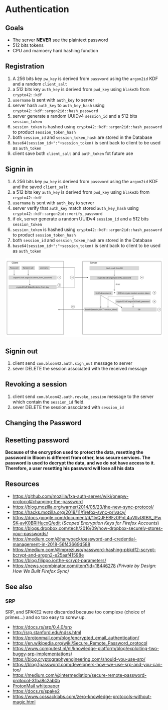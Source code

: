 # Authentication

## Goals

* The server **NEVER** see the plaintext password
* 512 bits tokens
* CPU and mamoery hard hashing function

## Registration

1. A 256 bits key `pw_key` is derived from `password` using the `argon2id` KDF and a random `client_salt`
2. a 512 bits key `auth_key` is derived from `pwd_key` using `blake2b` from `crypto42::kdf`
3. `username` is sent with `auth_key` to server
4. server hash `auth_key` to `auth_key_hash` using `crypto42::kdf::argon2id::hash_password`
5. server generate a random UUIDv4 `session_id` and a 512 bits `session_token`
6. `session_token` is hashed using `crypto42::kdf::argon2id::hash_password` to product `session_token_hash`
7. both `session_id` and `session_token_hash` are stored in the Database
8. `base64(session_id+":"+session_token)` is sent back to client to be used as `auth_token`
9. client save both `client_salt` and `auth_token` fot future use

## Signin in

1. A 256 bits key `pw_key` is derived from `password` using the `argon2id` KDF and the saved `client_salt`
2. a 512 bits key `auth_key` is derived from `pwd_key` using `blake2b` from `crypto42::kdf`
3. `username` is sent with `auth_key` to server
4. server verify that `auth_key` match stored `auth_key_hash` using `crypto42::kdf::argon2id::verify_password`
5. if ok, server generate a random UUIDv4 `session_id` and a 512 bits `session_token`
6. `session_token` is hashed using `crypto42::kdf::argon2id::hash_password` to product `session_token_hash`
7. both `session_id` and `session_token_hash` are stored in the Database
8. `base64(session_id+":"+session_token)` is sent back to client to be used as `auth_token`

![architecture](../assets/bloom_auth_sign_in.jpg)


## Signin out

1. client send `com.bloom42.auth.sign_out` message to server
2. sever DELETE the session associated with the received message

## Revoking a session

1. client send `com.bloom42.auth.revoke_session` message to the server which contain the `session_id` field.
2. sever DELETE the session associated with `session_id`


## Changing the Password

## Resetting password

**Because of the encryption used to protect the data, resetting the password in Bloom is different
from other, less secure services. The password is used to decrypt the data, and we do not have access to it.
Therefore, a user resetting his password will lose all his data**

## Resources

* https://github.com/mozilla/fxa-auth-server/wiki/onepw-protocol#changing-the-password
* https://blog.mozilla.org/warner/2014/05/23/the-new-sync-protocol/
* https://hacks.mozilla.org/2018/11/firefox-sync-privacy/
* https://docs.google.com/document/d/1IvQJFEBFz0PnL4uVlIvt8fBS_IPwSK-avK0BRIHucxQ/edit (*Scoped Encryption Keys for Firefox Accounts*)
* https://blogs.dropbox.com/tech/2016/09/how-dropbox-securely-stores-your-passwords/
* https://medium.com/@harwoeck/password-and-credential-management-in-2018-56f43669d588
* https://medium.com/@mpreziuso/password-hashing-pbkdf2-scrypt-bcrypt-and-argon2-e25aaf41598e
* https://blog.filippo.io/the-scrypt-parameters/
* https://news.ycombinator.com/item?id=18446278 *(Private by Design: How We Built Firefox Sync)*


## See also

### SRP

SRP, and SPAKE2 were discarded because too complexe (choice of primes...) and so too easy to screw up.

* https://docs.rs/srp/0.4.0/srp
* http://srp.stanford.edu/ndss.html
* https://protonmail.com/blog/encrypted_email_authentication/
* https://en.wikipedia.org/wiki/Secure_Remote_Password_protocol
* https://www.computest.nl/nl/knowledge-platform/blog/exploiting-two-buggy-srp-implementations/
* https://blog.cryptographyengineering.com/should-you-use-srp/
* https://blog.1password.com/developers-how-we-use-srp-and-you-can-too/
* https://medium.com/@intermediation/secure-remote-password-protocol-31ba8c2ab0b
* [ProtonMail whitepaper](/assets/resources/protonmail-whitepaper.pdf)
* https://docs.rs/spake2
* https://www.cossacklabs.com/zero-knowledge-protocols-without-magic.html
